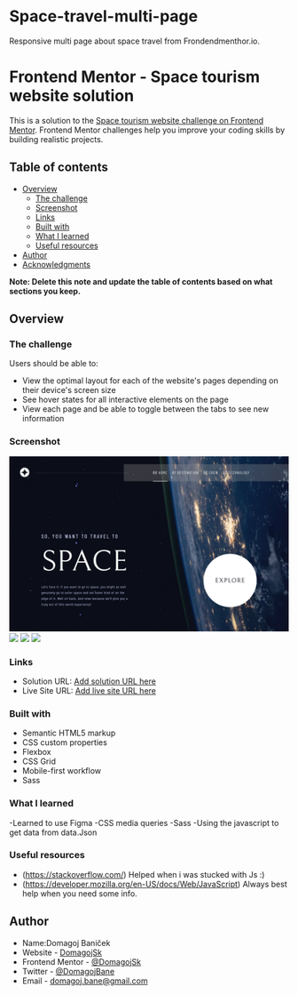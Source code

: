 # Space-travel-multi-page
Responsive multi page about space travel from Frondendmenthor.io.
# Frontend Mentor - Space tourism website solution

This is a solution to the [Space tourism website challenge on Frontend Mentor](https://www.frontendmentor.io/challenges/space-tourism-multipage-website-gRWj1URZ3). Frontend Mentor challenges help you improve your coding skills by building realistic projects. 

## Table of contents

- [Overview](#overview)
  - [The challenge](#the-challenge)
  - [Screenshot](#screenshot)
  - [Links](#links)
  - [Built with](#built-with)
  - [What I learned](#what-i-learned)
  - [Useful resources](#useful-resources)
- [Author](#author)
- [Acknowledgments](#acknowledgments)

**Note: Delete this note and update the table of contents based on what sections you keep.**

## Overview

### The challenge

Users should be able to:

- View the optimal layout for each of the website's pages depending on their device's screen size
- See hover states for all interactive elements on the page
- View each page and be able to toggle between the tabs to see new information

### Screenshot

![](./screenshots/screenshot1.png)
![](screenshots./screenshot2.png)
![](screenshots./screenshot3.png)
![](screenshots./screenshot4.png)

### Links

- Solution URL: [Add solution URL here](https://www.frontendmentor.io/solutions/responsive-multi-page-r1kXyVQ45)
- Live Site URL: [Add live site URL here](https://space-travel-multipage.netlify.app/)


### Built with

- Semantic HTML5 markup
- CSS custom properties
- Flexbox
- CSS Grid
- Mobile-first workflow
- Sass

### What I learned

-Learned to use Figma
-CSS media queries
-Sass 
-Using the javascript to get data from data.Json

### Useful resources

- (https://stackoverflow.com/) Helped when i was stucked with Js :)
- (https://developer.mozilla.org/en-US/docs/Web/JavaScript) Always best help when you need some info.

## Author
- Name:Domagoj Baniček
- Website - [DomagojSk](https://github.com/Domagojsk)
- Frontend Mentor - [@DomagojSk](https://www.frontendmentor.io/profile/DomagojSk)
- Twitter - [@DomagojBane](https://www.twitter.com/DomagojBane)
- Email - domagoj.bane@gmail.com

